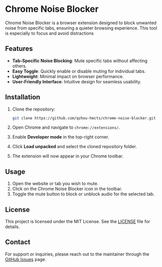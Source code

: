 # Chrome Noise Blocker

Chrome Noise Blocker is a browser extension designed to block unwanted noise from specific tabs, ensuring a quieter browsing experience. This tool is especially to focus and avoid distractions

## Features

- **Tab-Specific Noise Blocking**: Mute specific tabs without affecting others.
- **Easy Toggle**: Quickly enable or disable muting for individual tabs.
- **Lightweight**: Minimal impact on browser performance.
- **User-Friendly Interface**: Intuitive design for seamless usability.

## Installation

1. Clone the repository:
   ```bash
   git clone https://github.com/qzhou-hmcts/chrome-noise-blocker.git
   ```

2. Open Chrome and navigate to `chrome://extensions/`.

3. Enable **Developer mode** in the top-right corner.

4. Click **Load unpacked** and select the cloned repository folder.

5. The extension will now appear in your Chrome toolbar.

## Usage

1. Open the website or tab you wish to mute.
2. Click on the Chrome Noise Blocker icon in the toolbar.
3. Toggle the mute button to block or unblock audio for the selected tab.

## License

This project is licensed under the MIT License. See the [LICENSE](LICENSE) file for details.



## Contact

For support or inquiries, please reach out to the maintainer through the [GitHub Issues](https://github.com/qzhou-hmcts/chrome-noise-blocker/issues) page.

